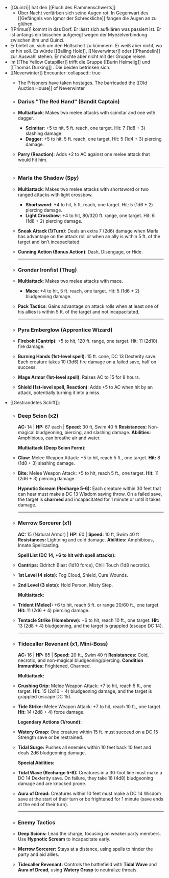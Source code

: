 - [[Quinzi]] hat den [[Fluch des Flammenschwerts]]
	- Über Nacht verfärben sich seine Augen rot. In Gegenwart des [[Gefängnis von Igmor der Schreckliche]] fangen die Augen an zu glühen.
- [[Primus]] kommt in das Dorf. Er lässt sich aufklären was passiert ist. Er ist anfangs ein bisschen aufgeregt wegen der Myezelverbindung zwischen ihm und Quinzi.
- Er bietet an, sich um den Holtscheit zu kümmern. Er weiß aber nicht, wo er hin soll. Es würde [[Balling Hold]], [[Neverwinter]] oder [[Phandelin]] zur Auswahl stehen. Er möchte aber nicht mit der Gruppe reisen
- Im [[The Yellow Catapiller]] trifft die Gruppe [[Burin Heimelig]] und [[Thomas Durking]] . Die beiden betrinken sich.
- [[Neverwinter]] Encounter:
  collapsed:: true
	- The Prisoners have taken hostages. The barricaded the [[Old Auction House]] of Neverwinter
	- ### **Darius "The Red Hand" (Bandit Captain)**
	- **Multiattack**: Makes two melee attacks with scimitar and one with dagger.
		- **Scimitar**: +5 to hit, 5 ft. reach, one target. Hit: 7 (1d8 + 3) slashing damage.
		- **Dagger**: +5 to hit, 5 ft. reach, one target. Hit: 5 (1d4 + 3) piercing damage.
	- **Parry (Reaction)**: Adds +2 to AC against one melee attack that would hit him.
	  
	  ---
	- ### **Marla the Shadow (Spy)**
	- **Multiattack**: Makes two melee attacks with shortsword or two ranged attacks with light crossbow.
		- **Shortsword**: +4 to hit, 5 ft. reach, one target. Hit: 5 (1d6 + 2) piercing damage.
		- **Light Crossbow**: +4 to hit, 80/320 ft. range, one target. Hit: 6 (1d8 + 2) piercing damage.
	- **Sneak Attack (1/Turn)**: Deals an extra 7 (2d6) damage when Marla has advantage on the attack roll or when an ally is within 5 ft. of the target and isn’t incapacitated.
	- **Cunning Action (Bonus Action)**: Dash, Disengage, or Hide.
	  
	  ---
	- ### **Grondar Ironfist (Thug)**
	- **Multiattack**: Makes two melee attacks with mace.
		- **Mace**: +4 to hit, 5 ft. reach, one target. Hit: 5 (1d6 + 2) bludgeoning damage.
	- **Pack Tactics**: Gains advantage on attack rolls when at least one of his allies is within 5 ft. of the target and not incapacitated.
	  
	  ---
	- ### **Pyra Emberglow (Apprentice Wizard)**
	- **Firebolt (Cantrip)**: +5 to hit, 120 ft. range, one target. Hit: 11 (2d10) fire damage.
	- **Burning Hands (1st-level spell)**: 15 ft. cone, DC 13 Dexterity save. Each creature takes 10 (3d6) fire damage on a failed save, half on success.
	- **Mage Armor (1st-level spell)**: Raises AC to 15 for 8 hours.
	- **Shield (1st-level spell, Reaction)**: Adds +5 to AC when hit by an attack, potentially turning it into a miss.
- [[Gestrandetes Schiff]]:
	- ### **Deep Scion (x2)**
	  
	  **AC:** 14 | **HP:** 67 each | **Speed:** 30 ft, Swim 40 ft
	  **Resistances:** Non-magical bludgeoning, piercing, and slashing damage.
	  **Abilities:** Amphibious, can breathe air and water.
	  
	  **Multiattack (Deep Scion Form):**
	- **Claw:** Melee Weapon Attack: +5 to hit, reach 5 ft., one target.
	  **Hit:** 8 (1d8 + 3) slashing damage.
	- **Bite:** Melee Weapon Attack: +5 to hit, reach 5 ft., one target.
	  **Hit:** 11 (2d6 + 3) piercing damage.
	  
	  **Hypnotic Scream (Recharge 5-6):**
	  Each creature within 30 feet that can hear must make a DC 13 Wisdom saving throw. On a failed save, the target is **charmed** and incapacitated for 1 minute or until it takes damage.
	  
	  ---
	- ### **Merrow Sorcerer (x1)**
	  
	  **AC:** 15 (Natural Armor) | **HP:** 60 | **Speed:** 10 ft, Swim 40 ft
	  **Resistances:** Lightning and cold damage.
	  **Abilities:** Amphibious, Innate Spellcasting.
	  
	  **Spell List (DC 14, +6 to hit with spell attacks):**
	- **Cantrips:** Eldritch Blast (1d10 force), Chill Touch (1d8 necrotic).
	- **1st Level (4 slots):** Fog Cloud, Shield, Cure Wounds.
	- **2nd Level (3 slots):** Hold Person, Misty Step.
	  
	  **Multiattack:**
	- **Trident (Melee):** +6 to hit, reach 5 ft. or range 20/60 ft., one target.
	  **Hit:** 11 (2d6 + 4) piercing damage.
	- **Tentacle Strike (Homebrew):** +6 to hit, reach 10 ft., one target.
	  **Hit:** 13 (2d8 + 4) bludgeoning, and the target is grappled (escape DC 14).
	  
	  ---
	- ### **Tidecaller Revenant (x1, Mini-Boss)**
	  
	  **AC:** 16 | **HP:** 85 | **Speed:** 20 ft., Swim 40 ft
	  **Resistances:** Cold, necrotic, and non-magical bludgeoning/piercing.
	  **Condition Immunities:** Frightened, Charmed.
	  
	  **Multiattack:**
	- **Crushing Grip:** Melee Weapon Attack: +7 to hit, reach 5 ft., one target.
	  **Hit:** 15 (2d10 + 4) bludgeoning damage, and the target is grappled (escape DC 15).
	- **Tide Strike:** Melee Weapon Attack: +7 to hit, reach 10 ft., one target.
	  **Hit:** 14 (2d8 + 4) force damage.
	  
	  **Legendary Actions (1/round):**
	- **Watery Grasp:** One creature within 15 ft. must succeed on a DC 15 Strength save or be restrained.
	- **Tidal Surge:** Pushes all enemies within 10 feet back 10 feet and deals 2d6 bludgeoning damage.
	  
	  **Special Abilities:**
	- **Tidal Wave (Recharge 5-6):**
	  Creatures in a 30-foot line must make a DC 14 Dexterity save. On failure, they take 18 (4d8) bludgeoning damage and are knocked prone.
	- **Aura of Dread:** Creatures within 10 feet must make a DC 14 Wisdom save at the start of their turn or be frightened for 1 minute (save ends at the end of their turn).
	  
	  ---
	- ### Enemy Tactics
	- **Deep Scions:** Lead the charge, focusing on weaker party members. Use **Hypnotic Scream** to incapacitate early.
	- **Merrow Sorcerer:** Stays at a distance, using spells to hinder the party and aid allies.
	- **Tidecaller Revenant:** Controls the battlefield with **Tidal Wave** and **Aura of Dread**, using **Watery Grasp** to neutralize threats.